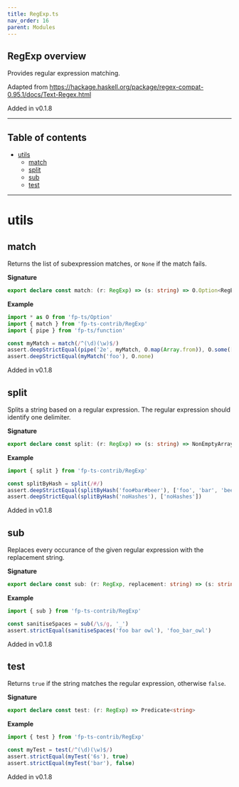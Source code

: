 ```yaml
---
title: RegExp.ts
nav_order: 16
parent: Modules
---
```


## RegExp overview

Provides regular expression matching.

Adapted from https://hackage.haskell.org/package/regex-compat-0.95.1/docs/Text-Regex.html

Added in v0.1.8

---

<h2 class="text-delta">Table of contents</h2>

- [utils](#utils)
  - [match](#match)
  - [split](#split)
  - [sub](#sub)
  - [test](#test)

---

# utils

## match

Returns the list of subexpression matches, or `None` if the match fails.

**Signature**

```ts
export declare const match: (r: RegExp) => (s: string) => O.Option<RegExpMatchArray>
```

**Example**

```ts
import * as O from 'fp-ts/Option'
import { match } from 'fp-ts-contrib/RegExp'
import { pipe } from 'fp-ts/function'

const myMatch = match(/^(\d)(\w)$/)
assert.deepStrictEqual(pipe('2e', myMatch, O.map(Array.from)), O.some(['2e', '2', 'e']))
assert.deepStrictEqual(myMatch('foo'), O.none)
```

Added in v0.1.8

## split

Splits a string based on a regular expression. The regular expression
should identify one delimiter.

**Signature**

```ts
export declare const split: (r: RegExp) => (s: string) => NonEmptyArray<string>
```

**Example**

```ts
import { split } from 'fp-ts-contrib/RegExp'

const splitByHash = split(/#/)
assert.deepStrictEqual(splitByHash('foo#bar#beer'), ['foo', 'bar', 'beer'])
assert.deepStrictEqual(splitByHash('noHashes'), ['noHashes'])
```

Added in v0.1.8

## sub

Replaces every occurance of the given regular expression
with the replacement string.

**Signature**

```ts
export declare const sub: (r: RegExp, replacement: string) => (s: string) => string
```

**Example**

```ts
import { sub } from 'fp-ts-contrib/RegExp'

const sanitiseSpaces = sub(/\s/g, '_')
assert.strictEqual(sanitiseSpaces('foo bar owl'), 'foo_bar_owl')
```

Added in v0.1.8

## test

Returns `true` if the string matches the regular expression,
otherwise `false`.

**Signature**

```ts
export declare const test: (r: RegExp) => Predicate<string>
```

**Example**

```ts
import { test } from 'fp-ts-contrib/RegExp'

const myTest = test(/^(\d)(\w)$/)
assert.strictEqual(myTest('6s'), true)
assert.strictEqual(myTest('bar'), false)
```

Added in v0.1.8
